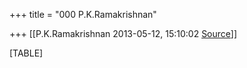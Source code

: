+++
title = "000 P.K.Ramakrishnan"

+++
[[P.K.Ramakrishnan	2013-05-12, 15:10:02 [Source](https://groups.google.com/g/samskrita/c/wY-tC36Jsd0)]]



[TABLE]

